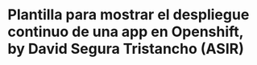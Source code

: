# Plantilla para mostrar el despliegue continuo de una app en Openshift, by David Segura Tristancho (ASIR)


